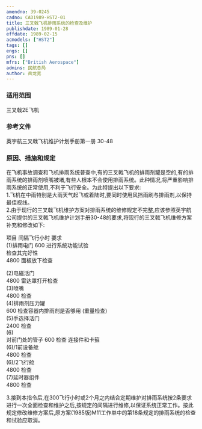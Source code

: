 ```yaml
---
amendno: 39-0245  
cadno: CAD1989-HST2-01  
title: 三叉戟飞机排雨系统的检查及维护  
publishdate: 1989-01-28  
effdate: 1989-02-15  
acmodels: ["HST2"]  
tags: []  
engs: []  
pns: []  
mfrs: ["British Aerospace"]  
admins: 民航总局  
author: 岳龙宽  
---
```

  
### 适用范围  
三叉戟2E飞机  
  
<!--more-->  
### 参考文件  
  英宇航三叉戟飞机维护计划手册第一册 30-48  
  
### 原因、措施和规定  

  在飞机事故调查和飞机排雨系统普查中,有的三叉戟飞机的排雨剂罐是空的,有的排雨系统的排雨剂喷嘴被堵,有些人根本不会使用排雨系统。此种情况,将严重影响排雨系统的正常使用,不利于飞行安全。为此特提出以下要求:  
  1.飞机在中雨特别是大雨天气起飞或着陆时,要同时使用风挡雨刷与排雨剂,以保持最佳视线。  
2.由于现行的三叉戟飞机维护方案对排雨系统的维修规定不完整,应该参照英宇航公司提供的三叉戟飞机维护计划手册30-48的要求,将现行的三叉戟飞机维修方案补充和修改如下:  
  
项目  间隔飞行小时  要求  
(1)排雨电门    600   进行系统功能试验  
检查其完好性  
4800   面板放下检查  
  
(2)电磁活门  
4800  	雷达罩打开检查  
(3)喷嘴  
4800  	检查  
(4)排雨剂压力罐	  
  600  检查容器内排雨剂是否够用 (重量检查)  
(5)手选择活门  
2400  	检查  
(6)  
对前门处的管子 	 600  检查    连接件和卡箍  
(6)/1前设备舱  
4800  	检查  
(6)/2飞行舱  
4800  	检查  
(7)延时器组件  
4800  	检查  
  
  3.接到本指令后,在300飞行小时或2个月之内结合定期维护对排雨系统按2条要求进行一次全面检查和维护之后,按规定的间隔进行维修,以保证系统正常工作。按此规定修改维修方案后,原方案(1985版)M11工作单中的第18条规定的排雨系统的检查和试验应取消。  
